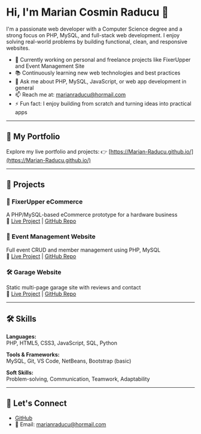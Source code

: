 # Hi, I'm Marian Cosmin Raducu 👋

I'm a passionate web developer with a Computer Science degree and a strong focus on PHP, MySQL, and full-stack web development. I enjoy solving real-world problems by building functional, clean, and responsive websites.

- 🧩 Currently working on personal and freelance projects like FixerUpper and Event Management Site
- 📚 Continuously learning new web technologies and best practices
- 💬 Ask me about PHP, MySQL, JavaScript, or web app development in general
- 📫 Reach me at: marianraducu@hormail.com
- ⚡ Fun fact: I enjoy building from scratch and turning ideas into practical apps

---

## 🚀 My Portfolio

Explore my live portfolio and projects:
👉 [https://Marian-Raducu.github.io/](https://Marian-Raducu.github.io/)

---

## 💼 Projects

### 🔧 FixerUpper eCommerce
A PHP/MySQL-based eCommerce prototype for a hardware business  
🔗 [Live Project](https://Marian-Raducu.github.io/fixerupper_prototype4) | [GitHub Repo](https://github.com/Marian-Raducu/fixerupper_prototype4)

### 📅 Event Management Website  
Full event CRUD and member management using PHP, MySQL  
🔗 [Live Project](https://Marian-Raducu.github.io/EventManagementWebsite) | [GitHub Repo](https://github.com/Marian-Raducu/EventManagementWebsite)

### 🛠️ Garage Website  
Static multi-page garage site with reviews and contact  
🔗 [Live Project](https://Marian-Raducu.github.io/GarageProject) | [GitHub Repo](https://github.com/Marian-Raducu/GarageProject)

---

## 🛠️ Skills

**Languages:**  
PHP, HTML5, CSS3, JavaScript, SQL, Python

**Tools & Frameworks:**  
MySQL, Git, VS Code, NetBeans, Bootstrap (basic)

**Soft Skills:**  
Problem-solving, Communication, Teamwork, Adaptability

---

## 🔗 Let's Connect

- [GitHub](https://github.com/Marian-Raducu)
- 📧 Email: marianraducu@hormail.com
